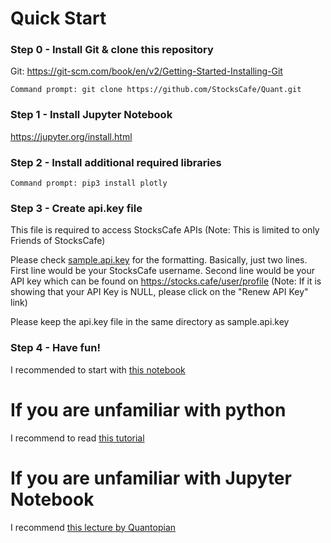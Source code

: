 # Quick Start

### Step 0 - Install Git & clone this repository

Git: https://git-scm.com/book/en/v2/Getting-Started-Installing-Git

`Command prompt: git clone https://github.com/StocksCafe/Quant.git`


### Step 1 - Install Jupyter Notebook

https://jupyter.org/install.html

### Step 2 - Install additional required libraries

`Command prompt: pip3 install plotly`

### Step 3 - Create api.key file

This file is required to access StocksCafe APIs (Note: This is limited to only Friends of StocksCafe)

Please check [sample.api.key](https://github.com/StocksCafe/Quant/blob/master/sample.api.key) for the formatting. Basically, just two lines. First line would be your StocksCafe username. Second line would be your API key which can be found on https://stocks.cafe/user/profile
(Note: If it is showing that your API Key is NULL, please click on the "Renew API Key" link)

Please keep the api.key file in the same directory as sample.api.key

### Step 4 - Have fun!

I recommended to start with [this notebook](https://github.com/StocksCafe/Quant/blob/master/%5Bevankoh%5D%20Plot%20Moving%20Average%20Chart.ipynb)



# If you are unfamiliar with python

I recommend to read [this tutorial](https://thomas-cokelaer.info/tutorials/python/basics.html)



# If you are unfamiliar with Jupyter Notebook

I recommend [this lecture by Quantopian](https://www.quantopian.com/lectures/introduction-to-research)
